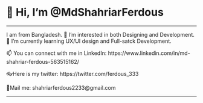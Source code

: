  <h1>👋 Hi, I’m @MdShahriarFerdous</h1>
 <hr>
 <p>I am from Bangladesh. 👀 I’m interested in both Designing and Development.🌱 I’m currently learning UX/UI design and Full-satck Development.</p>
 <p> 📫 You can connect with me in LinkedIn: https://www.linkedin.com/in/md-shahriar-ferdous-563515162/</p>
 <p> 👓Here is my twitter: https://twitter.com/ferdous_333</p>
 <p>📧Mail me: shahriarferdous2233@gmail.com</p>
 <hr>

<!---
MdShahriarFerdous/MdShahriarFerdous is a ✨ special ✨ repository because its `README.md` (this file) appears on your GitHub profile.
You can click the Preview link to take a look at your changes.
--->
